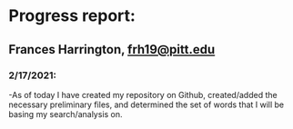# Progress report:
## Frances Harrington, frh19@pitt.edu
### 2/17/2021:
-As of today I have created my repository on Github, created/added the necessary preliminary files, and determined the set of words that I will be basing my search/analysis on.